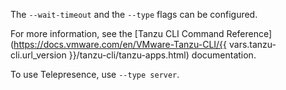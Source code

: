The `--wait-timeout` and the `--type` flags can be configured.

For more information, see the [Tanzu CLI Command Reference](https://docs.vmware.com/en/VMware-Tanzu-CLI/{{ vars.tanzu-cli.url_version }}/tanzu-cli/tanzu-apps.html) documentation.

To use Telepresence, use `--type server`.